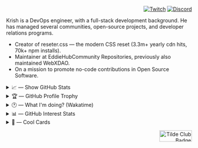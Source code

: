<div align="right" width="80%">
  <a href="https://twitch.tv/kkrishguptaa">
    <img alt="" src="https://github.com/kkrishguptaa/kkrishguptaa/assets/135469703/8504384e-5091-49d6-9071-a5ba36e4502f" >
  </a>

  <p>

[![Twitch](https://img.shields.io/twitch/status/kkrishguptaa?style=for-the-badge&logo=twitch&logoColor=%23fefefe&labelColor=%237749C1&color=%237749C1)](https://twitch.tv/kkrishguptaa)
[![Discord](https://img.shields.io/discord/1117443309082771568?style=for-the-badge&logo=discord&logoColor=%23FEFEFF&labelColor=%237749C1&color=%237749C1)](https://discord.com/invite/XKbtzF6kUs)

  </p>
</div>

Krish is a DevOps engineer, with a full-stack development background. He has managed several communities, open-source projects, and developer relations programs.

- Creator of reseter.css ― the modern CSS reset (3.3m+ yearly cdn hits, 70k+ npm installs).
- Maintainer at EddieHubCommunity Repositories, previously also maintained WebXDAO.
- On a mission to promote no-code contributions in Open Source Software.

<div>
<details>
  <summary>📈 ― Show GitHub Stats</summary>
  <br />
  <p align="center">
    <img height=180 src="https://github-readme-stats.vercel.app/api?username=kkrishguptaa&show_icons=true&locale=en&count_private=true&hide_border=true&title_color=fefefe&text_color=fefefe&icon_color=fefefe&bg_color=7749C1&include_all_commits=true&border_radius=0" />
    <img height=180 src="https://github-readme-streak-stats.herokuapp.com?user=kkrishguptaa&theme=dark&hide_border=true&border_radius=0&background=11121E&ring=7749C1&fire=7749C1&currStreakLabel=7749C1" />
  </p>
</details>
</div>

<div>
<details>
  <summary>🏆 ― GitHub Profile Trophy</summary>
  <br />
  <p align="center">
    <img align="center" src="https://github-profile-trophy.vercel.app/?username=kkrishguptaa&row=1&no-frame=true&no-bg=true" />
  </p>
</details>
</div>

<div>
<details>
  <summary>🕐 ― What I'm doing? (Wakatime)</summary>
  <br />
  <p>

<!--START_SECTION:waka-->

```txt
Other      4 hrs 37 mins   ████████████████████████░   96.33 %
Markdown   10 mins         █░░░░░░░░░░░░░░░░░░░░░░░░   03.67 %
```

<!--END_SECTION:waka-->
    
  </p>
</details>
</div>

<div>
<details>
  <summary>📊 ― GitHub Interest Stats</summary>
  <br />
  <p align="center">
<img src="https://stats.quine.sh/kkrishguptaa/github?theme=dark" alt="" height="180" /> <img src="https://stats.quine.sh/xkrishguptaa/dependencies?theme=dark" alt="" height="180" />
<img src="https://stats.quine.sh/kkrishguptaa/topics-over-time?theme=dark" alt="" height="180" /> <img src="https://stats.quine.sh/xkrishguptaa/languages-over-time?theme=dark" alt="" height="180" />
  </p>
</details>
</div>

<div>
<details>
  <summary>🎴 ― Cool Cards</summary>
  <br />
  <p align="center">
    <img src="https://api.daily.dev/devcards/v2/ss6WFJc85JAQGKNKiGWSL.png?type=default&r=42q" width="356" alt="krish's Dev Card"/>
  </p>
</details>
</div>

<div align="right">
<p><a href="https://tilde.club/~xkrishguptaa/"><img src="http://tilde.club/~zarate/tildeclub.gif" border="0" width="88" height="31" alt="Tilde Club Badge"></a></p>
</div>
